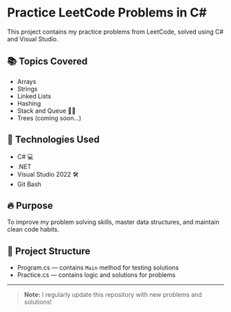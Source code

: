 ﻿# Practice LeetCode Problems in C#

This project contains my practice problems from LeetCode, solved using C# and Visual Studio.

## 📚 Topics Covered
- Arrays 
- Strings
- Linked Lists
- Hashing
- Stack and Queue 🙋🏻‍
- Trees (coming soon...)

## 🚀 Technologies Used
- C# 💻
- .NET
- Visual Studio 2022 🛠️
- Git Bash 

## 🔥 Purpose
To improve my problem solving skills, master data structures, and maintain clean code habits.

## 📂 Project Structure
- Program.cs — contains `Main` method for testing solutions
- Practice.cs — contains logic and solutions for problems

---

> **Note:** I regularly update this repository with new problems and solutions!

